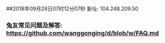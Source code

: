 ##2018年09月28日07时12分07秒 新址: 104.248.209.50
### 兔友常见问题及解答: https://github.com/wanggonging/d/blob/w/FAQ.md

